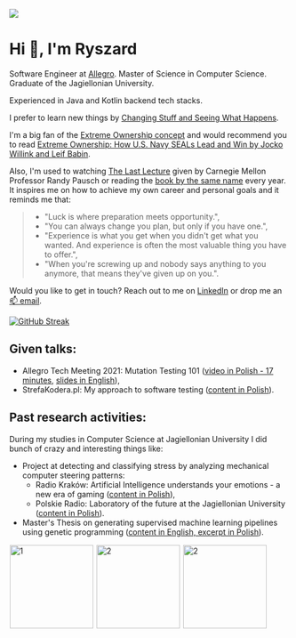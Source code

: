 ![](https://komarev.com/ghpvc/?username=ryszardmakuch&style=flat-square&color=orange&style=flat-square)

# Hi 👋, I'm Ryszard

Software Engineer at [Allegro](https://about.allegro.eu/). Master of Science in Computer Science. Graduate of the Jagiellonian University.

Experienced in Java and Kotlin backend tech stacks.

I prefer to learn new things by [Changing Stuff and Seeing What Happens](https://twitter.com/thepracticaldev/status/720257210161311744).

I'm a big fan of the [Extreme Ownership concept](https://youtube.com/watch?v=ljqra3BcqWM) and would recommend you to read [Extreme Ownership: How U.S. Navy SEALs Lead and Win by Jocko Willink and Leif Babin](https://goodreads.com/book/show/23848190-extreme-ownership).

Also, I'm used to watching [The Last Lecture](https://www.youtube.com/watch?v=ji5_MqicxSo) given by Carnegie Mellon Professor Randy Pausch or reading the [book by the same name](https://www.goodreads.com/book/show/2318271.The_Last_Lecture) every year. It inspires me on how to achieve my own career and personal goals and it reminds me that:

> - "Luck is where preparation meets opportunity.",
> - "You can always change you plan, but only if you have one.",
> - "Experience is what you get when you didn't get what you wanted. And experience is often the most valuable thing you have to offer.",
> - "When you're screwing up and nobody says anything to you anymore, that means they've given up on you.".

Would you like to get in touch? Reach out to me on [LinkedIn](https://linkedin.com/in/ryszardmakuch/) or drop me an [📫 email](mailto:rmakuch.contact+gh@gmail.com).

[![GitHub Streak](https://github-readme-streak-stats.herokuapp.com?user=ryszardmakuch&theme=dark&hide_border=true&date_format=M%20j%5B%2C%20Y%5D)](https://git.io/streak-stats)

## Given talks:

- Allegro Tech Meeting 2021: Mutation Testing 101 ([video in Polish - 17 minutes](https://youtube.com/watch?v=GibLUL2sYuA), [slides in English](https://github.com/ryszardmakuch/mutation-testing-101-atm-2021)),
- StrefaKodera.pl: My approach to software testing ([content in Polish](https://strefakodera.pl/po-godzinach/ryszard-makuch-o-testowaniu-oprogramowania)).

## Past research activities:

During my studies in Computer Science at Jagiellonian University I did bunch of crazy and interesting things like: 

- Project at detecting and classifying stress by analyzing mechanical computer steering patterns:
  - Radio Kraków: Artificial Intelligence understands your emotions - a new era of gaming ([content in Polish](https://www.radiokrakow.pl/audycje/pracuja-na-nobla/interfejes-emocjonalny-nowatorskie-badania-nad-baedaniem-emocji-uczestnika-gry-przy-pomocy-sztucznej-inteligencji/)),
  - Polskie Radio: Laboratory of the future at the Jagiellonian University ([content in Polish](https://www.polskieradio.pl/9/201/Artykul/1247414,Laboratorium-przyszlosci-na-Uniwersytecie-Jagiellonskim)).
- Master's Thesis on generating supervised machine learning pipelines using genetic programming ([content in English, excerpt in Polish](https://github.com/ryszardmakuch/generating-supervised-ml-pipelines-using-genetic-programming)).

<div>
    <a href="https://ryszardmakuch.github.io/info/img/starcraft_mouse_heatmap_1.jpg"><img src="https://ryszardmakuch.github.io/info/img/starcraft_mouse_heatmap_1.jpg" alt="1" style="height:150px;margin:1px;"/></a>
    <a href="https://ryszardmakuch.github.io/info/img/starcraft_mouse_heatmap_2.jpg"><img src="https://ryszardmakuch.github.io/info/img/starcraft_mouse_heatmap_2.jpg" alt="2" style="height:150px;margin:1px;"/></a>
    <a href="https://ryszardmakuch.github.io/info/img/generating_supervised_machine_learning_pipelines_1.png"><img src="https://ryszardmakuch.github.io/info/img/generating_supervised_machine_learning_pipelines_1.png" alt="2" style="height:150px;margin:1px;"/></a>
</div>
